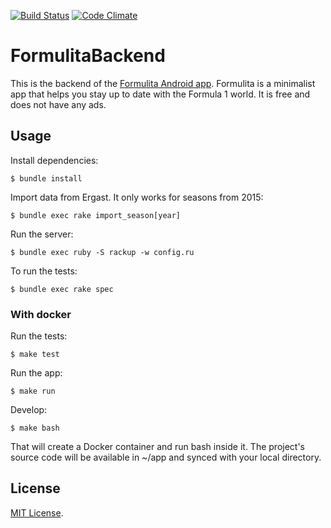 [![Build Status](https://travis-ci.org/davidor/formulita-backend.svg?branch=master)](https://travis-ci.org/davidor/formulita-backend)
[![Code Climate](https://codeclimate.com/github/davidor/formulita-backend/badges/gpa.svg)](https://codeclimate.com/github/davidor/formulita-backend)

# FormulitaBackend

This is the backend of the [Formulita Android app](https://play.google.com/store/apps/details?id=com.formulita).
Formulita is a minimalist app that helps you stay up to date with the Formula 1 world. It is free
and does not have any ads.

## Usage

Install dependencies:

    $ bundle install
    
Import data from Ergast. It only works for seasons from 2015:

    $ bundle exec rake import_season[year]
    
Run the server:

    $ bundle exec ruby -S rackup -w config.ru

To run the tests:

    $ bundle exec rake spec

### With docker

Run the tests:

    $ make test

Run the app:

    $ make run

Develop:

    $ make bash

That will create a Docker container and run bash inside it. The project's
source code will be available in ~/app and synced with your local directory.


## License

[MIT License](http://opensource.org/licenses/MIT).
